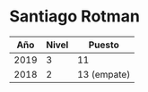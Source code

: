 # Santiago Rotman

| Año | Nivel | Puesto |
| --- | --- | --- |
| 2019 | 3 | 11 |
| 2018 | 2 | 13 (empate) |
